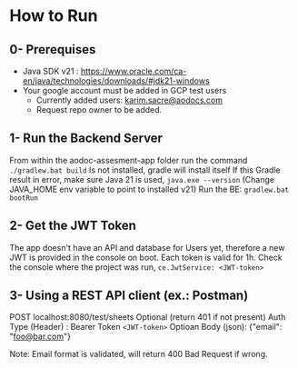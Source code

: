 # How to Run

## 0- Prerequises

* Java SDK v21 : https://www.oracle.com/ca-en/java/technologies/downloads/#jdk21-windows
* Your google account must be added in GCP test users
    * Currently added users: karim.sacre@aodocs.com
    * Request repo owner to be added.

## 1- Run the Backend Server
From within the aodoc-assesment-app folder run the command `./gradlew.bat build`
Is not installed, gradle will install itself
If this Gradle result in error, make sure Java 21 is used, `java.exe --version` (Change JAVA_HOME env variable to point to installed v21)
Run the BE: `gradlew.bat bootRun`

## 2- Get the JWT Token

The app doesn't have an API and database for Users yet, therefore a new JWT is provided in the console on boot. Each token is valid for 1h.
Check the console where the project was run, `ce.JwtService: <JWT-token>`

## 3- Using a REST API client (ex.: Postman)

POST localhost:8080/test/sheets
Optional (return 401 if not present) Auth Type (Header) : Bearer Token `<JWT-token>`
Optioan Body (json): {"email": "foo@bar.com"}

Note: Email format is validated, will return 400 Bad Request if wrong.

